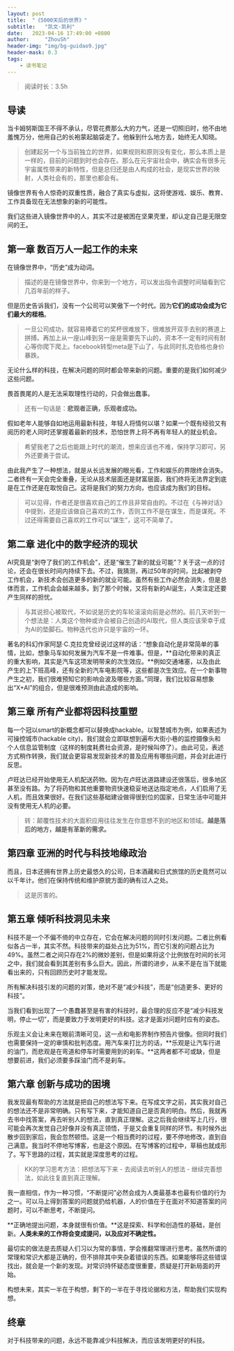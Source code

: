 ```yaml
---
layout: post
title:  "《5000天后的世界》"
subtitle:   "凯文·凯利"
date:   2023-04-16 17:49:00 +0800
author:     "ZhouSh"
header-img: "img/bg-guidao9.jpg"
header-mask: 0.3
tags:
    - 读书笔记
---
```

> 阅读时长：3.5h

## 导读

当卡姆努斯国王不得不承认，尽管花费那么大的力气，还是一切照旧时，他不由地羞愧万分，他用自己的长袍蒙起脑袋走了。他躲到什么地方去，始终无人知晓。
> 创建起另一个与当前独立的世界，如果规则和原则没有变化，那么本质上是一样的，目前的问题到时也会存在。那么在元宇宙社会中，确实会有很多元宇宙属性带来的新特性，但是总归还是由人构成的社会，是现实世界的映射，人类社会有的，那里也都会有。

镜像世界有令人惊奇的双重性质，融合了真实与虚拟，这将使游戏、娱乐、教育、工作具备现在无法想象的新的可能性。

我们这些进入镜像世界中的人，其实不过是被困在坚果壳里，却认定自己是无限空间的王。

## 第一章 数百万人一起工作的未来

在镜像世界中，“历史”成为动词。
> 描述的是在镜像世界中，你来到一个地方，可以发出指令调整时间轴看到它几百年前的样子。

但是历史告诉我们，没有一个公司可以笑傲下一个时代。因为**它们的成功会成为它们最大的桎梏**。
> 一旦公司成功，就容易捧着它的奖杯很难放下，很难放开双手去别的赛道上拼搏。再加上从一座山峰到另一座是需要先下山的，资本不一定有时间有耐心等你爬下爬上。facebook转型meta是下山了，与此同时扎克伯格也身价暴跌。

无论什么样的科技，在解决问题的同时都会带来新的问题。重要的是我们如何减少这些问题。

畏首畏尾的人是无法采取理性行动的，只会做出蠢事。
> 还有一句话是：**悲观者正确，乐观者成功。**

假如老年人能够自如地运用最新科技，年轻人将情何以堪？如果一个既有经验又有阅历的老人同时还掌握着最新的技术，恐怕世界上将不再有年轻人的就业机会。
> 希望我老了之后也能跟上时代的潮流，想来应该也不难，保持学习即可，另外还要勇于尝试。

由此我产生了一种想法，就是从长远发展的眼光看，工作和娱乐的界限终会消失。二者终有一天会完全重叠，无论从技术层面还是财富层面，我们终将无法界定到底是在工作还是在取悦自己。这将是我们的努力方向，也应该成为我们的目标。
> 可以见得，作者还是很喜欢自己的工作且非常自由的。不过在《与神对话》中提到，还是应该做自己喜欢的工作，否则工作不是在谋生，而是谋死。不过还得需要自己喜欢的工作可以“谋生”，这可不简单了。

## 第二章 进化中的数字经济的现状

AI究竟是“剥夺了我们的工作机会”，还是“催生了新的就业可能”？关于这一点的讨论，还会在很长时间内持续下去。不过，我猜测，再过50年的时间，比起被剥夺工作机会，新技术会创造更多的新的就业可能。虽然有些工作必然会消失，但是总体而言，工作机会会越来越多。到了那个时候，又将有新的AI诞生，人类注定还要产生同样的担忧。
> 与其说担心被取代，不如说是历史的车轮滚滚向前是必然的。前几天听到一个想法是：人类这个物种或许会被自己创造的AI取代，但人类应该荣幸于成为AI的垫脚石。物种迭代也许只是宇宙的一环。

著名的科幻作家阿瑟·C.克拉克曾经说过这样的话：“想象自动化是非常简单的事情，比如，想象马车如何发展为汽车不是一件难事。但是，**自动化带来的真正的重大影响，其实是汽车这项发明带来的次生效应。**例如交通堵塞，以及由此产生的上下班高峰，还有全新的汽车电影院等，这些都是次生效应。在一个新事物产生之初，我们很难预知它的影响会波及哪些方面。”同理，我们比较容易想象出“X+AI”的组合，但是很难预测由此造成的影响。

## 第三章 所有产业都将因科技重塑

每一个冠以smart的新概念都可以替换成hackable。以智慧城市为例，如果表述为可操控城市(hackable city)，我们就会立即联想到遍布大街小巷的监控摄像头和个人信息监管制度（这样的制度耗费社会资源，是时候叫停了）。由此可见，表述方式稍作转换，我们就会更容易发现新技术的普及应用有哪些问题，并会对此进行反思。

卢旺达已经开始使用无人机配送药物。因为在卢旺达道路建设还很落后，很多地区甚至没有路。为了将药物和其他重要物资快速稳妥地送达指定地点，人们启用了无人机，而且效果很好。在我们这些基础建设做得很到位的国家，日常生活中可能并没有使用无人机的必要。
> 转：颠覆性技术的大面积应用往往发生在你意想不到的地区和领域。**越是落后的地方，越是有革新的需求。**

## 第四章 亚洲的时代与科技地缘政治

而且，日本还拥有世界上历史最悠久的公司，日本酒藏和日式旅馆的历史竟然可以以千年计。他们在保持传统和维护原貌方面的确有过人之处。
> 这是厉害的。

## 第五章 倾听科技洞见未来

科技不是一个不偏不倚的中立存在，它会在解决问题的同时引发问题。二者比例看似各占一半，其实不然。科技带来的益处占比为51%，而它引发的问题占比为49%。虽然二者之间只存在2%的微妙差别，但是如果将这个比例放在时间的长河之中，我们就会看到其差别有多么巨大。因此，所谓的进步，从来不是在当下就能看出来的，只有回顾历史时才能发现。

所有解决科技引发的问题的对策，绝对不是“减少科技”，而是“创造更多、更好的科技”。

当我们看到出现了一个愚蠢甚至是有害的科技时，最合理的反应不是“减少科技发明，停止一切”，而是要致力于发明更好的科技。这才是面对问题时应有的姿态。

乐观主义会让未来在眼前清晰可见，这一点和电影界制作预告片很像。但同时我们也需要保持一定的审慎和批判态度。用汽车来打比方的话，**乐观是让汽车行进的油门，而悲观是在弯道和停车时需要用到的刹车。**这两者都不可或缺，但是想要前进，我们必须要多踩油门而不是刹车。

## 第六章 创新与成功的困境

我发现最有帮助的方法就是把自己的想法写下来。在写成文字之前，其实我对自己的想法还不是非常明确。只有写下来，才能知道自己是否真的明白。然后，我就再去书中找答案，再去听别人的想法，直到真正理解。这之后我会继续写上几行，很可能会再次发觉自己好像并没有真正领悟，于是又会重复同样的环节。有时候外出散步回到家后，我会忽然顿悟。这是一个相当费时的过程，要不停地修改，直到自己满意。我当时不停地写博客，也是这个原因。在写博客的过程中，草稿也就成形了。写下思路的过程，其实就是深度思考的过程。
> KK的学习思考方法：把想法写下来 - 去阅读去听别人的想法 - 继续完善想法，如此往复直到真正理解。

我一直相信，作为一种习惯，“不断提问”必然会成为人类最基本也最有价值的行为之一。可以马上得到答案的问题就扔给机器，人的价值在于在面对不知道答案的问题时，可以不断思考，不断提问。

**正确地提出问题，本身就很有价值。**这是探索、科学和创造性的基础，是创新。**人类未来的工作将会变成提问，以及应对不确定性。**

最切实的做法是去质疑人们习以为常的事情，学会推翻常理进行思考。虽然所谓的常理和常识大都是正确的，但不排除其中夹杂着错误的东西。如果能够将这些错误找出，就会是一个新的发现。对常识持怀疑态度很重要，质疑是打开新局面的开始。

构想未来，其实一半在于构想，剩下的一半在于寻找论据和方法，帮助我们实现构想。

## 终章

对于科技带来的问题，永远不能靠减少科技解决，而应该发明更好的科技。